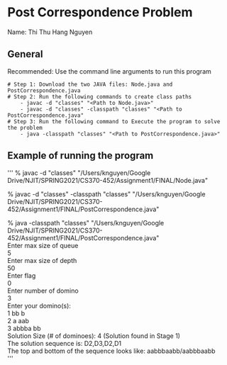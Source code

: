 # Post Correspondence Problem
Name: Thi Thu Hang Nguyen

## General
Recommended: Use the command line arguments to run this program </br>
	
	# Step 1: Download the two JAVA files: Node.java and PostCorrespondence.java
	# Step 2: Run the following commands to create class paths
		- javac -d "classes" "<Path to Node.java>"
		- javac -d "classes" -classpath "classes" "<Path to PostCorrespondence.java"
	# Step 3: Run the following command to Execute the program to solve the problem
		- java -classpath "classes" "<Path to PostCorrespondence.java>"

## Example of running the program
'''
% javac -d "classes" "/Users/knguyen/Google Drive/NJIT/SPRING2021/CS370-452/Assignment1/FINAL/Node.java" </br>

% javac -d "classes" -classpath "classes" "/Users/knguyen/Google Drive/NJIT/SPRING2021/CS370-452/Assignment1/FINAL/PostCorrespondence.java" </br>

% java -classpath "classes" "/Users/knguyen/Google Drive/NJIT/SPRING2021/CS370-452/Assignment1/FINAL/PostCorrespondence.java" </br>
Enter max size of queue </br>
5 </br>
Enter max size of depth </br>
50 </br>
Enter flag </br>
0 </br>
Enter number of domino </br>
3 </br>
Enter your domino(s): </br>
1 bb b </br>
2 a aab </br>
3 abbba bb </br>
Solution Size (# of dominoes): 4 (Solution found in Stage 1) </br>
The solution sequence is: D2,D3,D2,D1 </br>
The top and bottom of the sequence looks like: aabbbaabb/aabbbaabb </br>
'''

